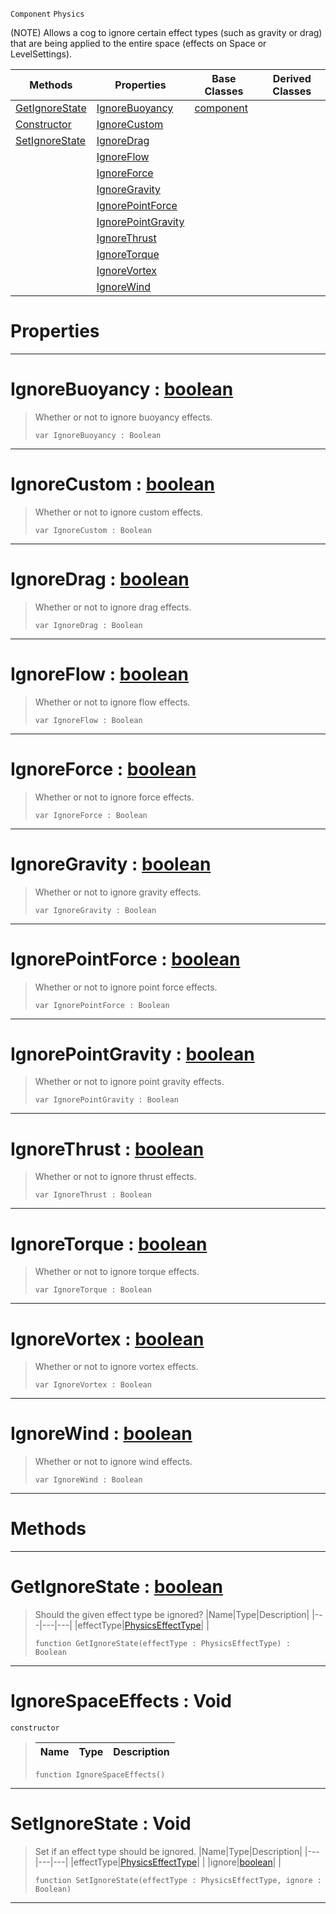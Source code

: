  `Component` `Physics`



(NOTE) Allows a cog to ignore certain effect types (such as gravity or drag) that are being applied to the entire space (effects on Space or LevelSettings).

|Methods|Properties|Base Classes|Derived Classes|
|---|---|---|---|
|[ GetIgnoreState](https://github.com/ArendDanielek/ZeroDocsTest/blob/master/code_reference/class_reference/ignorespaceeffects.markdown#getignorestate-zero-engi)|[ IgnoreBuoyancy](https://github.com/ArendDanielek/ZeroDocsTest/blob/master/code_reference/class_reference/ignorespaceeffects.markdown#ignorebuoyancy-zero-engi)|[component](https://github.com/ArendDanielek/ZeroDocsTest/blob/master/code_reference/class_reference/component.markdown)| |
|[ Constructor](https://github.com/ArendDanielek/ZeroDocsTest/blob/master/code_reference/class_reference/ignorespaceeffects.markdown#ignorespaceeffects-void)|[ IgnoreCustom](https://github.com/ArendDanielek/ZeroDocsTest/blob/master/code_reference/class_reference/ignorespaceeffects.markdown#ignorecustom-zero-engine)| | |
|[ SetIgnoreState](https://github.com/ArendDanielek/ZeroDocsTest/blob/master/code_reference/class_reference/ignorespaceeffects.markdown#setignorestate-void)|[ IgnoreDrag](https://github.com/ArendDanielek/ZeroDocsTest/blob/master/code_reference/class_reference/ignorespaceeffects.markdown#ignoredrag-zero-engine-d)| | |
| |[ IgnoreFlow](https://github.com/ArendDanielek/ZeroDocsTest/blob/master/code_reference/class_reference/ignorespaceeffects.markdown#ignoreflow-zero-engine-d)| | |
| |[ IgnoreForce](https://github.com/ArendDanielek/ZeroDocsTest/blob/master/code_reference/class_reference/ignorespaceeffects.markdown#ignoreforce-zero-engine)| | |
| |[ IgnoreGravity](https://github.com/ArendDanielek/ZeroDocsTest/blob/master/code_reference/class_reference/ignorespaceeffects.markdown#ignoregravity-zero-engin)| | |
| |[ IgnorePointForce](https://github.com/ArendDanielek/ZeroDocsTest/blob/master/code_reference/class_reference/ignorespaceeffects.markdown#ignorepointforce-zero-en)| | |
| |[ IgnorePointGravity](https://github.com/ArendDanielek/ZeroDocsTest/blob/master/code_reference/class_reference/ignorespaceeffects.markdown#ignorepointgravity-zero)| | |
| |[ IgnoreThrust](https://github.com/ArendDanielek/ZeroDocsTest/blob/master/code_reference/class_reference/ignorespaceeffects.markdown#ignorethrust-zero-engine)| | |
| |[ IgnoreTorque](https://github.com/ArendDanielek/ZeroDocsTest/blob/master/code_reference/class_reference/ignorespaceeffects.markdown#ignoretorque-zero-engine)| | |
| |[ IgnoreVortex](https://github.com/ArendDanielek/ZeroDocsTest/blob/master/code_reference/class_reference/ignorespaceeffects.markdown#ignorevortex-zero-engine)| | |
| |[ IgnoreWind](https://github.com/ArendDanielek/ZeroDocsTest/blob/master/code_reference/class_reference/ignorespaceeffects.markdown#ignorewind-zero-engine-d)| | |


 #  Properties


---  
 #  IgnoreBuoyancy : [boolean](https://github.com/ArendDanielek/ZeroDocsTest/blob/master/code_reference/zilch_base_types/boolean.markdown)

> Whether or not to ignore buoyancy effects.
> ``` lang=cpp, name=Zilch
> var IgnoreBuoyancy : Boolean


---  
 #  IgnoreCustom : [boolean](https://github.com/ArendDanielek/ZeroDocsTest/blob/master/code_reference/zilch_base_types/boolean.markdown)

> Whether or not to ignore custom effects.
> ``` lang=cpp, name=Zilch
> var IgnoreCustom : Boolean


---  
 #  IgnoreDrag : [boolean](https://github.com/ArendDanielek/ZeroDocsTest/blob/master/code_reference/zilch_base_types/boolean.markdown)

> Whether or not to ignore drag effects.
> ``` lang=cpp, name=Zilch
> var IgnoreDrag : Boolean


---  
 #  IgnoreFlow : [boolean](https://github.com/ArendDanielek/ZeroDocsTest/blob/master/code_reference/zilch_base_types/boolean.markdown)

> Whether or not to ignore flow effects.
> ``` lang=cpp, name=Zilch
> var IgnoreFlow : Boolean


---  
 #  IgnoreForce : [boolean](https://github.com/ArendDanielek/ZeroDocsTest/blob/master/code_reference/zilch_base_types/boolean.markdown)

> Whether or not to ignore force effects.
> ``` lang=cpp, name=Zilch
> var IgnoreForce : Boolean


---  
 #  IgnoreGravity : [boolean](https://github.com/ArendDanielek/ZeroDocsTest/blob/master/code_reference/zilch_base_types/boolean.markdown)

> Whether or not to ignore gravity effects.
> ``` lang=cpp, name=Zilch
> var IgnoreGravity : Boolean


---  
 #  IgnorePointForce : [boolean](https://github.com/ArendDanielek/ZeroDocsTest/blob/master/code_reference/zilch_base_types/boolean.markdown)

> Whether or not to ignore point force effects.
> ``` lang=cpp, name=Zilch
> var IgnorePointForce : Boolean


---  
 #  IgnorePointGravity : [boolean](https://github.com/ArendDanielek/ZeroDocsTest/blob/master/code_reference/zilch_base_types/boolean.markdown)

> Whether or not to ignore point gravity effects.
> ``` lang=cpp, name=Zilch
> var IgnorePointGravity : Boolean


---  
 #  IgnoreThrust : [boolean](https://github.com/ArendDanielek/ZeroDocsTest/blob/master/code_reference/zilch_base_types/boolean.markdown)

> Whether or not to ignore thrust effects.
> ``` lang=cpp, name=Zilch
> var IgnoreThrust : Boolean


---  
 #  IgnoreTorque : [boolean](https://github.com/ArendDanielek/ZeroDocsTest/blob/master/code_reference/zilch_base_types/boolean.markdown)

> Whether or not to ignore torque effects.
> ``` lang=cpp, name=Zilch
> var IgnoreTorque : Boolean


---  
 #  IgnoreVortex : [boolean](https://github.com/ArendDanielek/ZeroDocsTest/blob/master/code_reference/zilch_base_types/boolean.markdown)

> Whether or not to ignore vortex effects.
> ``` lang=cpp, name=Zilch
> var IgnoreVortex : Boolean


---  
 #  IgnoreWind : [boolean](https://github.com/ArendDanielek/ZeroDocsTest/blob/master/code_reference/zilch_base_types/boolean.markdown)

> Whether or not to ignore wind effects.
> ``` lang=cpp, name=Zilch
> var IgnoreWind : Boolean


---  
 #  Methods


---  
 #  GetIgnoreState : [boolean](https://github.com/ArendDanielek/ZeroDocsTest/blob/master/code_reference/zilch_base_types/boolean.markdown)

> Should the given effect type be ignored?
> |Name|Type|Description|
> |---|---|---|
> |effectType|[PhysicsEffectType](https://github.com/ArendDanielek/ZeroDocsTest/blob/master/code_reference/enum_reference.markdown#physicseffecttype)| |
> ``` lang=cpp, name=Zilch
> function GetIgnoreState(effectType : PhysicsEffectType) : Boolean
> ``` 


---  
 #  IgnoreSpaceEffects : Void

 `constructor`

> 
> |Name|Type|Description|
> |---|---|---|
> ``` lang=cpp, name=Zilch
> function IgnoreSpaceEffects()
> ``` 


---  
 #  SetIgnoreState : Void

> Set if an effect type should be ignored.
> |Name|Type|Description|
> |---|---|---|
> |effectType|[PhysicsEffectType](https://github.com/ArendDanielek/ZeroDocsTest/blob/master/code_reference/enum_reference.markdown#physicseffecttype)| |
> |ignore|[boolean](https://github.com/ArendDanielek/ZeroDocsTest/blob/master/code_reference/zilch_base_types/boolean.markdown)| |
> ``` lang=cpp, name=Zilch
> function SetIgnoreState(effectType : PhysicsEffectType, ignore : Boolean)
> ``` 


---  
 
  
  
  
  
  
  
  

 